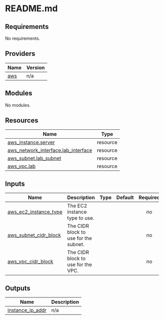 # README.md

## Requirements

No requirements.

## Providers

| Name | Version |
|------|---------|
| <a name="provider_aws"></a> [aws](#provider\_aws) | n/a |

## Modules

No modules.

## Resources

| Name | Type |
|------|------|
| [aws_instance.server](https://registry.terraform.io/providers/hashicorp/aws/latest/docs/resources/instance) | resource |
| [aws_network_interface.lab_interface](https://registry.terraform.io/providers/hashicorp/aws/latest/docs/resources/network_interface) | resource |
| [aws_subnet.lab_subnet](https://registry.terraform.io/providers/hashicorp/aws/latest/docs/resources/subnet) | resource |
| [aws_vpc.lab](https://registry.terraform.io/providers/hashicorp/aws/latest/docs/resources/vpc) | resource |

## Inputs

| Name | Description | Type | Default | Required |
|------|-------------|------|---------|:--------:|
| <a name="input_aws_ec2_instance_type"></a> [aws\_ec2\_instance\_type](#input\_aws\_ec2\_instance\_type) | The EC2 instance type to use. |  |  | no |
| <a name="input_aws_subnet_cidr_block"></a> [aws\_subnet\_cidr\_block](#input\_aws\_subnet\_cidr\_block) | The CIDR block to use for the subnet. |  |  | no |
| <a name="input_aws_vpc_cidr_block"></a> [aws\_vpc\_cidr\_block](#input\_aws\_vpc\_cidr\_block) | The CIDR block to use for the VPC. |  |  | no |

## Outputs

| Name | Description |
|------|-------------|
| <a name="output_instance_ip_addr"></a> [instance\_ip\_addr](#output\_instance\_ip\_addr) | n/a |
